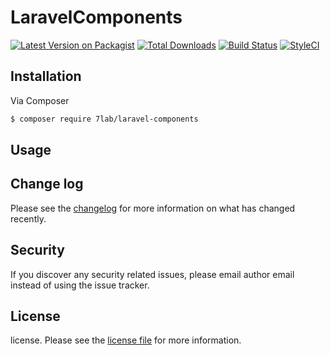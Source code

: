 # LaravelComponents

[![Latest Version on Packagist][ico-version]][link-packagist]
[![Total Downloads][ico-downloads]][link-downloads]
[![Build Status][ico-travis]][link-travis]
[![StyleCI][ico-styleci]][link-styleci]

## Installation

Via Composer

``` bash
$ composer require 7lab/laravel-components
```

## Usage

## Change log

Please see the [changelog](changelog.md) for more information on what has changed recently.

## Security

If you discover any security related issues, please email author email instead of using the issue tracker.

## License

license. Please see the [license file](license.md) for more information.

[ico-version]: https://img.shields.io/packagist/v/sevenlab/laravel-components.svg?style=flat-square
[ico-downloads]: https://img.shields.io/packagist/dt/sevenlab/laravel-components.svg?style=flat-square
[ico-travis]: https://img.shields.io/travis/sevenlab/laravel-components/master.svg?style=flat-square
[ico-styleci]: https://styleci.io/repos/12345678/shield

[link-packagist]: https://packagist.org/packages/sevenlab/laravel-components
[link-downloads]: https://packagist.org/packages/sevenlab/laravel-components
[link-travis]: https://travis-ci.org/sevenlab/laravel-components
[link-styleci]: https://styleci.io/repos/12345678
[link-author]: https://github.com/sevenlab
[link-contributors]: ../../contributors
